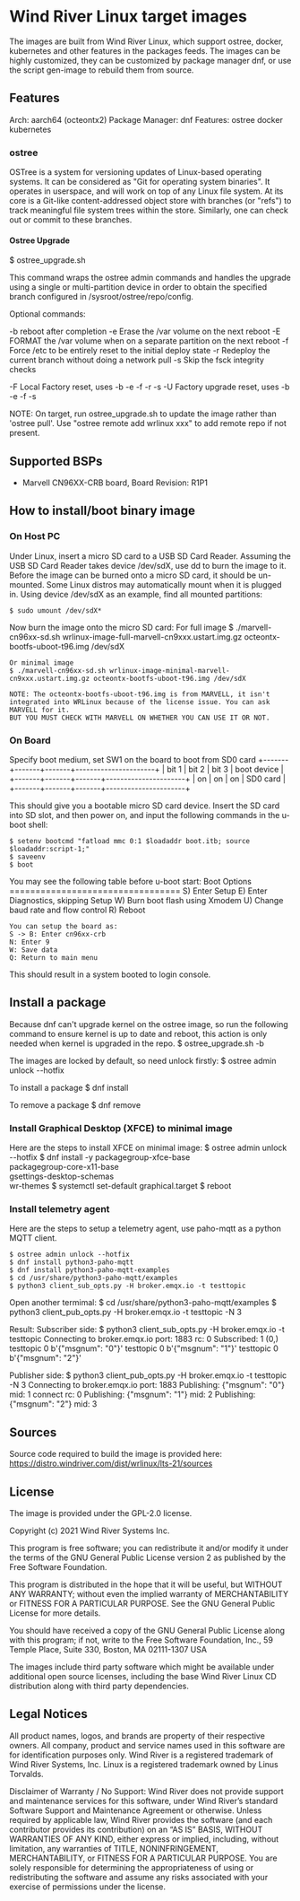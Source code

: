 # Wind River Linux target images

The images are built from Wind River Linux, which support ostree, docker, kubernetes and other features in the packages feeds. The images can be highly customized, they can be customized by package manager dnf, or use the script gen-image to rebuild them from source.

## Features
Arch: aarch64 (octeontx2)
Package Manager: dnf
Features: ostree docker kubernetes

### ostree
OSTree is a system for versioning updates of Linux-based operating
systems. It can be considered as "Git for operating system binaries".
It operates in userspace, and will work on top of any Linux file system.
At its core is a Git-like content-addressed object store with branches
(or "refs") to track meaningful file system trees within the store.
Similarly, one can check out or commit to these branches.

#### Ostree Upgrade

  $ ostree_upgrade.sh

This command wraps the ostree admin commands and handles the upgrade
using a single or multi-partition device in order to obtain the
specified branch configured in /sysroot/ostree/repo/config.

  Optional commands:

  -b   reboot after completion
  -e   Erase the /var volume on the next reboot
  -E   FORMAT the /var volume when on a separate partition on the next reboot
  -f   Force /etc to be entirely reset to the initial deploy state
  -r   Redeploy the current branch without doing a network pull
  -s   Skip the fsck integrity checks

  -F   Local Factory reset, uses -b -e -f -r -s
  -U   Factory upgrade reset, uses -b -e -f -s

NOTE: On target, run ostree_upgrade.sh to update the image rather than
'ostree pull'. Use "ostree remote add wrlinux xxx" to add remote repo
if not present.

## Supported BSPs
- Marvell CN96XX-CRB board, Board Revision: R1P1

## How to install/boot binary image

### On Host PC
Under Linux, insert a micro SD card to a USB SD Card Reader. Assuming the USB
SD Card Reader takes device /dev/sdX, use dd to burn the image to it. Before
the image can be burned onto a micro SD card, it should be un-mounted. Some
Linux distros may automatically mount when it is plugged in. Using device
/dev/sdX as an example, find all mounted partitions:

    $ sudo umount /dev/sdX*

Now burn the image onto the micro SD card:
    For full image
    $ ./marvell-cn96xx-sd.sh wrlinux-image-full-marvell-cn9xxx.ustart.img.gz octeontx-bootfs-uboot-t96.img /dev/sdX

    Or minimal image
    $ ./marvell-cn96xx-sd.sh wrlinux-image-minimal-marvell-cn9xxx.ustart.img.gz octeontx-bootfs-uboot-t96.img /dev/sdX

    NOTE: The octeontx-bootfs-uboot-t96.img is from MARVELL, it isn't
    integrated into WRLinux because of the license issue. You can ask MARVELL for it.
    BUT YOU MUST CHECK WITH MARVELL ON WHETHER YOU CAN USE IT OR NOT.

### On Board
Specify boot medium, set SW1 on the board to boot from SD0 card
  +-------+-------+-------+----------------------+
  | bit 1 | bit 2 | bit 3 |      boot device     |
  +-------+-------+-------+----------------------+
  |  on   |  on   |  on   |       SD0 card       |
  +-------+-------+-------+----------------------+

This should give you a bootable micro SD card device. Insert the SD card into
SD slot, and then power on, and input the following commands in the u-boot shell:

    $ setenv bootcmd "fatload mmc 0:1 $loadaddr boot.itb; source $loadaddr:script-1;"
    $ saveenv
    $ boot


You may see the following table before u-boot start:
    Boot Options
    =================================
    S) Enter Setup
    E) Enter Diagnostics, skipping Setup
    W) Burn boot flash using Xmodem
    U) Change baud rate and flow control
    R) Reboot

    You can setup the board as:
    S -> B: Enter cn96xx-crb
    N: Enter 9
    W: Save data
    Q: Return to main menu

This should result in a system booted to login console.

## Install a package
Because dnf can't upgrade kernel on the ostree image, so run the following
command to ensure kernel is up to date and reboot, this action is only needed
when kernel is upgraded in the repo.
    $ ostree_upgrade.sh -b

The images are locked by default, so need unlock firstly:
    $ ostree admin unlock --hotfix

To install a package
    $ dnf install <package>

To remove a package
    $ dnf remove <package>

### Install Graphical Desktop (XFCE) to minimal image
Here are the steps to install XFCE on minimal image:
    $ ostree admin unlock --hotfix
    $ dnf install -y packagegroup-xfce-base \
                     packagegroup-core-x11-base \
                     gsettings-desktop-schemas \
                     wr-themes
    $ systemctl set-default graphical.target
    $ reboot

### Install telemetry agent
Here are the steps to setup a telemetry agent, use paho-mqtt
as a python MQTT client.

    $ ostree admin unlock --hotfix
    $ dnf install python3-paho-mqtt
    $ dnf install python3-paho-mqtt-examples
    $ cd /usr/share/python3-paho-mqtt/examples
    $ python3 client_sub_opts.py -H broker.emqx.io -t testtopic

Open another termimal:
    $ cd /usr/share/python3-paho-mqtt/examples
    $ python3 client_pub_opts.py -H broker.emqx.io -t testtopic  -N 3

Result:
Subscriber side:
    $ python3 client_sub_opts.py -H broker.emqx.io -t testtopic
    Connecting to broker.emqx.io port: 1883
    rc: 0
    Subscribed: 1 (0,)
    testtopic 0 b'{"msgnum": "0"}'
    testtopic 0 b'{"msgnum": "1"}'
    testtopic 0 b'{"msgnum": "2"}'

Publisher side:
    $ python3 client_pub_opts.py -H broker.emqx.io -t testtopic  -N 3
    Connecting to broker.emqx.io port: 1883
    Publishing: {"msgnum": "0"}
    mid: 1
    connect rc: 0
    Publishing: {"msgnum": "1"}
    mid: 2
    Publishing: {"msgnum": "2"}
    mid: 3

## Sources
Source code required to build the image is provided here:
https://distro.windriver.com/dist/wrlinux/lts-21/sources

## License
The image is provided under the GPL-2.0 license.

Copyright (c) 2021 Wind River Systems Inc.

This program is free software; you can redistribute it and/or modify it under
the terms of the GNU General Public License version 2 as published by the Free
Software Foundation.

This program is distributed in the hope that it will be useful, but WITHOUT ANY
WARRANTY; without even the implied warranty of MERCHANTABILITY or FITNESS FOR A
PARTICULAR PURPOSE. See the GNU General Public License for more details.

You should have received a copy of the GNU General Public License along with
this program; if not, write to the Free Software Foundation, Inc., 59 Temple
Place, Suite 330, Boston, MA 02111-1307 USA

The images include third party software which might be available under
additional open source licenses, including the base Wind River Linux CD
distribution along with third party dependencies.

## Legal Notices
All product names, logos, and brands are property of their respective owners.
All company, product and service names used in this software are for
identification purposes only. Wind River is a registered trademark of Wind River
Systems, Inc. Linux is a registered trademark owned by Linus Torvalds.

Disclaimer of Warranty / No Support: Wind River does not provide support and
maintenance services for this software, under Wind River’s standard Software
Support and Maintenance Agreement or otherwise. Unless required by applicable
law, Wind River provides the software (and each contributor provides its
contribution) on an “AS IS” BASIS, WITHOUT WARRANTIES OF ANY KIND, either
express or implied, including, without limitation, any warranties of TITLE,
NONINFRINGEMENT, MERCHANTABILITY, or FITNESS FOR A PARTICULAR PURPOSE. You are
solely responsible for determining the appropriateness of using or
redistributing the software and assume any risks associated with your exercise
of permissions under the license.
